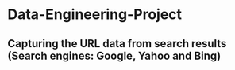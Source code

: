 # Data-Engineering-Project

## Capturing the URL data from search results (Search engines: Google, Yahoo and Bing)
